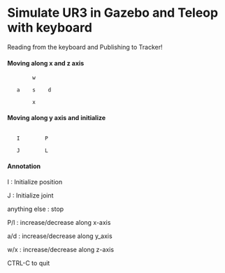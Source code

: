 # Simulate UR3 in Gazebo and Teleop with keyboard
Reading from the keyboard  and Publishing to Tracker!

#### Moving along x and z axis
```
        w
        
   a    s    d
   
        x
```

#### Moving along y axis and initialize
```

   I        P
   
   J        L
```

#### Annotation
I : Initialize position

J : Initialize joint

anything else : stop

P/l : increase/decrease along x-axis

a/d : increase/decrease along y_axis

w/x : increase/decrease along z-axis

CTRL-C to quit
